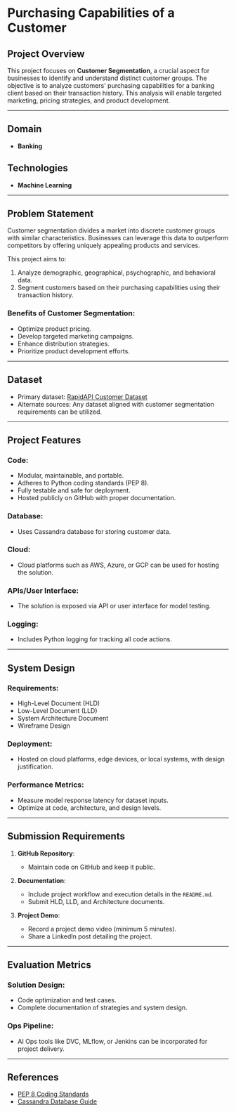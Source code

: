 # Purchasing Capabilities of a Customer

## Project Overview

This project focuses on **Customer Segmentation**, a crucial aspect for businesses to identify and understand distinct customer groups. The objective is to analyze customers' purchasing capabilities for a banking client based on their transaction history. This analysis will enable targeted marketing, pricing strategies, and product development.

---

## Domain
- **Banking**

## Technologies
- **Machine Learning**

---

## Problem Statement

Customer segmentation divides a market into discrete customer groups with similar characteristics. Businesses can leverage this data to outperform competitors by offering uniquely appealing products and services. 

This project aims to:
1. Analyze demographic, geographical, psychographic, and behavioral data.
2. Segment customers based on their purchasing capabilities using their transaction history.

### Benefits of Customer Segmentation:
- Optimize product pricing.
- Develop targeted marketing campaigns.
- Enhance distribution strategies.
- Prioritize product development efforts.

---

## Dataset

- Primary dataset: [RapidAPI Customer Dataset](https://drive.google.com/file/d/1WAwZZuXX9kEm3IXQ5H-MaLe2NHcvY4mj/view?usp=sharing)
- Alternate sources: Any dataset aligned with customer segmentation requirements can be utilized.

---

## Project Features

### Code:
- Modular, maintainable, and portable.
- Adheres to Python coding standards (PEP 8).
- Fully testable and safe for deployment.
- Hosted publicly on GitHub with proper documentation.

### Database:
- Uses Cassandra database for storing customer data.

### Cloud:
- Cloud platforms such as AWS, Azure, or GCP can be used for hosting the solution.

### APIs/User Interface:
- The solution is exposed via API or user interface for model testing.

### Logging:
- Includes Python logging for tracking all code actions.

---

## System Design

### Requirements:
- High-Level Document (HLD)
- Low-Level Document (LLD)
- System Architecture Document
- Wireframe Design

### Deployment:
- Hosted on cloud platforms, edge devices, or local systems, with design justification.

### Performance Metrics:
- Measure model response latency for dataset inputs.
- Optimize at code, architecture, and design levels.

---

## Submission Requirements

1. **GitHub Repository**:
   - Maintain code on GitHub and keep it public.

2. **Documentation**:
   - Include project workflow and execution details in the `README.md`.
   - Submit HLD, LLD, and Architecture documents.

3. **Project Demo**:
   - Record a project demo video (minimum 5 minutes).
   - Share a LinkedIn post detailing the project.

---

## Evaluation Metrics

### Solution Design:
- Code optimization and test cases.
- Complete documentation of strategies and system design.

### Ops Pipeline:
- AI Ops tools like DVC, MLflow, or Jenkins can be incorporated for project delivery.

---

## References

- [PEP 8 Coding Standards](https://www.python.org/dev/peps/pep-0008/)
- [Cassandra Database Guide](https://astra.dev/ineuron)
